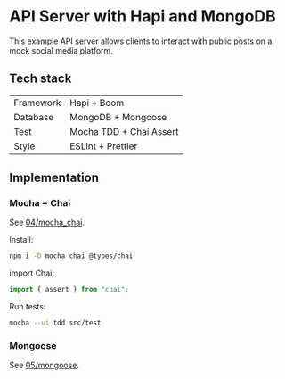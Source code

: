 # API Server with Hapi and MongoDB

This example API server allows clients to interact with public posts on a mock social media platform.

## Tech stack

|           |                         |
| --------- | ----------------------- |
| Framework | Hapi + Boom             |
| Database  | MongoDB + Mongoose      |
| Test      | Mocha TDD + Chai Assert |
| Style     | ESLint + Prettier       |

## Implementation

### Mocha + Chai

See [04/mocha_chai](../../04/mocha_chai).

Install:

```sh
npm i -D mocha chai @types/chai
```

import Chai:

```js
import { assert } from "chai";
```

Run tests:

```sh
mocha --ui tdd src/test
```

### Mongoose

See [05/mongoose](../../05/mongoose).
